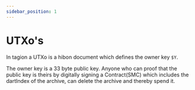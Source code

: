 ```yaml
---
sidebar_position: 1
---
```


# UTXo's

In tagion a UTXo is a hibon document which defines the owner key `$Y`.

The owner key is a 33 byte public key.
Anyone who can proof that the public key is theirs by digitally signing a Contract(SMC) which includes the dartIndex of the archive,
can delete the archive and thereby spend it.
